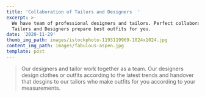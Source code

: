 ```yaml
---
title: 'Collaboration of Tailors and Designers  '
excerpt: >-
  We have team of professional designers and tailors. Perfect collaboration of
  Tailors and Designers prepare best outfits for you.  
date: '2020-11-29'
thumb_img_path: images/istockphoto-1193119969-1024x1024.jpg
content_img_path: images/fabulous-aspen.jpg
template: post
---
```

> Our designers and tailor work together as a team. 
Our designers design clothes or outfits according to the latest trends and handover that desgins to our tailors who make outfits for you according to your measurements. 